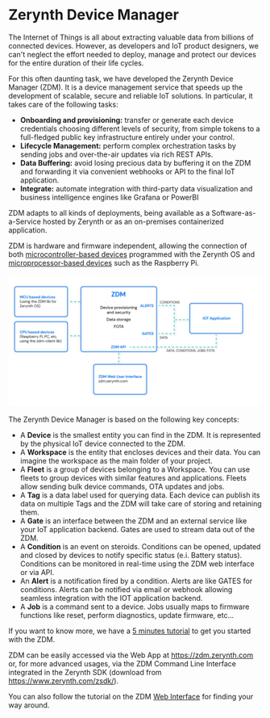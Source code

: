 # Zerynth Device Manager

The Internet of Things is all about extracting valuable data from billions of connected devices. However, as developers and IoT product designers, we can't neglect the effort needed to deploy, manage and protect our devices for the entire duration of their life cycles.

For this often daunting task, we have developed the Zerynth Device Manager (ZDM). It is a device management service that speeds up the development of scalable, secure and reliable IoT solutions.
In particular, it takes care of the following tasks:

- **Onboarding and provisioning:** transfer or generate each device credentials choosing different levels of security, from simple tokens to a full-fledged public key infrastructure entirely under your control.
- **Lifecycle Management:** perform complex orchestration tasks by sending jobs and over-the-air updates via rich REST APIs.
- **Data Buffering:** avoid losing precious data by buffering it on the ZDM and forwarding it via convenient webhooks or API to the final IoT application.
- **Integrate:** automate integration with third-party data visualization and business intelligence engines like Grafana or PowerBI

ZDM adapts to all kinds of deployments, being available as a Software-as-a-Service hosted by Zerynth or as an on-premises containerized application.

ZDM is hardware and firmware independent, allowing the connection of both [microcontroller-based devices](https://docs.zerynth.com/latest/deploy/getting_started_with_sdk/) programmed with the Zerynth OS and [microprocessor-based devices](https://docs.zerynth.com/latest/deploy/getting_started_with_rpi/) such as the Raspberry Pi.

![](img/ZDM-diagram-light.jpg)

The Zerynth Device Manager is based on the following key concepts:

- A **Device** is the smallest entity you can find in the ZDM. It is represented by the physical IoT device connected to the ZDM.
- A **Workspace** is the entity that encloses devices and their data. You can imagine the workspace as the main folder of your project.
- A **Fleet** is a group of devices belonging to a Workspace. You can use fleets to group devices with similar features and applications. Fleets allow sending bulk device commands, OTA updates and jobs.
- A **Tag** is a data label used for querying data. Each device can publish its data on multiple Tags and the ZDM will take care of storing and retaining them.
- A **Gate** is an interface between the ZDM and an external service like your IoT application backend. Gates are used to stream data out of the ZDM.
- A **Condition** is an event on steroids. Conditions can be opened, updated and closed by devices to notify specific status (e.i. Battery status). Conditions can be monitored in real-time using the ZDM web interface or via API. 
- An **Alert** is a notification fired by a condition. Alerts are like GATES for conditions. Alerts can be notified via email or webhook allowing seamless integration with the IOT application backend.
- A **Job** is a command sent to a device. Jobs usually maps to firmware functions like reset, perform diagnostics, update firmware, etc...

If you want to know more, we have a [5 minutes tutorial](https://docs.zerynth.com/latest/deploy/getting_started_with_sdk/) to get you started with the ZDM.

ZDM can be easily accessed via the Web App at https://zdm.zerynth.com or, for more advanced usages, via the ZDM Command Line Interface integrated in the Zerynth SDK (download from https://www.zerynth.com/zsdk/).

You can also follow the tutorial on the ZDM [Web Interface](https://docs.zerynth.com/latest/deploy/web_interface/) for finding your way around.